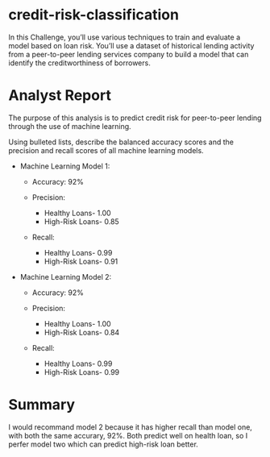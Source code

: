 # credit-risk-classification

In this Challenge, you’ll use various techniques to train and evaluate a model based on loan risk. You’ll use a dataset of historical lending activity from a peer-to-peer lending services company to build a model that can identify the creditworthiness of borrowers.

# Analyst Report

The purpose of this analysis is to predict credit risk for peer-to-peer lending through the use of machine learning.

Using bulleted lists, describe the balanced accuracy scores and the precision and recall scores of all machine learning models.

* Machine Learning Model 1:

  * Accuracy: 92%

  * Precision:

    * Healthy Loans- 1.00
    * High-Risk Loans- 0.85
  * Recall:

    * Healthy Loans- 0.99
    * High-Risk Loans- 0.91
* Machine Learning Model 2:

  * Accuracy: 92%

  * Precision:

    * Healthy Loans- 1.00
    * High-Risk Loans- 0.84
  * Recall:

    * Healthy Loans- 0.99
    * High-Risk Loans- 0.99

# Summary
I would recommand model 2 because it has higher recall than model one, with both the same accurary, 92%. Both predict well on health loan, so I perfer model two which can predict high-risk loan better.
